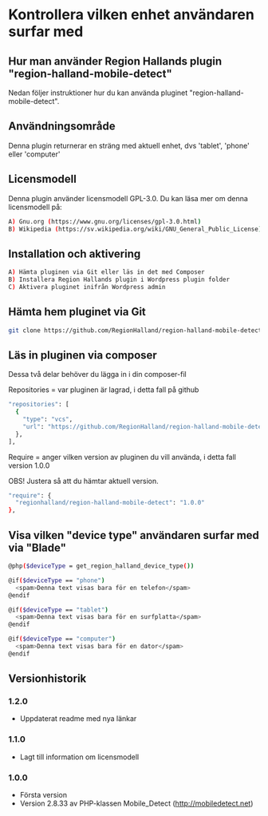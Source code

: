 # Kontrollera vilken enhet användaren surfar med

## Hur man använder Region Hallands plugin "region-halland-mobile-detect"

Nedan följer instruktioner hur du kan använda pluginet "region-halland-mobile-detect".


## Användningsområde

Denna plugin returnerar en sträng med aktuell enhet, dvs 'tablet', 'phone' eller 'computer'


## Licensmodell

Denna plugin använder licensmodell GPL-3.0. Du kan läsa mer om denna licensmodell på:
```sh
A) Gnu.org (https://www.gnu.org/licenses/gpl-3.0.html)
B) Wikipedia (https://sv.wikipedia.org/wiki/GNU_General_Public_License)
```


## Installation och aktivering

```sh
A) Hämta pluginen via Git eller läs in det med Composer
B) Installera Region Hallands plugin i Wordpress plugin folder
C) Aktivera pluginet inifrån Wordpress admin
```


## Hämta hem pluginet via Git

```sh
git clone https://github.com/RegionHalland/region-halland-mobile-detect.git
```


## Läs in pluginen via composer

Dessa två delar behöver du lägga in i din composer-fil

Repositories = var pluginen är lagrad, i detta fall på github

```sh
"repositories": [
  {
    "type": "vcs",
    "url": "https://github.com/RegionHalland/region-halland-mobile-detect.git"
  },
],
```
Require = anger vilken version av pluginen du vill använda, i detta fall version 1.0.0

OBS! Justera så att du hämtar aktuell version.

```sh
"require": {
  "regionhalland/region-halland-mobile-detect": "1.0.0"
},
```


## Visa vilken "device type" användaren surfar med via "Blade"

```sh
@php($deviceType = get_region_halland_device_type())

@if($deviceType == "phone")
  <spam>Denna text visas bara för en telefon</spam>
@endif

@if($deviceType == "tablet")
  <spam>Denna text visas bara för en surfplatta</spam>
@endif

@if($deviceType == "computer")
  <spam>Denna text visas bara för en dator</spam>
@endif
```


## Versionhistorik

### 1.2.0
- Uppdaterat readme med nya länkar

### 1.1.0
- Lagt till information om licensmodell

### 1.0.0
- Första version
- Version 2.8.33 av PHP-klassen Mobile_Detect (http://mobiledetect.net) 